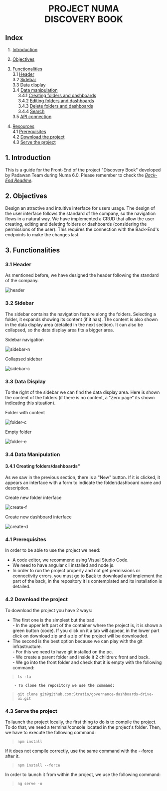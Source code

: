 <div align="center">
<h1> PROJECT NUMA <br>
DISCOVERY BOOK</h1>
</div>

## Index
1. [Introduction](#introduction)  
2. [Objectives](#objectives)  
3. [Functionalities](#funcs)  
        3.1 [Header](#header)  
        3.2 [Sidebar](#sidebar)  
        3.3 [Data display](#data)  
        3.4 [Data manipulation](#manipulation)  
        &emsp; 3.4.1 [Creating folders and dashboards](#create)  
        &emsp; 3.4.2 [Editing folders and dashboards](#edit)  
        &emsp; 3.4.3 [Delete folders and dashboards](#delete)  
        &emsp; 3.4.4 [Search](#search)  
        3.5 [API connection](#api)

4. [Resources](#resources)  
        4.1 [Prerequisites](#prerequisites)  
        4.2 [Download the project](#download)  
        4.3 [Serve the project](#serve)  


<a name="introduction"></a>
## **1. Introduction**
This is a guide for the Front-End of the project "Discovery Book" developed by Padawan Team during Numa 6.0. Please remember to check the [*Back-End Readme*](https://www.google.es).

<a name="objectives"></a>
## **2. Objectives**
Design an atractive and intuitive interface for users usage. The design of the user interface follows the standard of the company, so the navigation flows in a natural way. We have implemented a CRUD that allow the user creating, editing and deleting folders or dashboards (considering the permissions of the user). This requires the connection with the Back-End's endpoints to make the changes last.

<a name="funcs"></a>
## **3. Functionalities**

<a name="header"></a>
### **3.1 Header**
As mentioned before, we have designed the header following the standard of the company.

![header](/img/header.png "Web header")


<a name="sidebar"></a>
### **3.2 Sidebar**
The sidebar contains the navigation feature along the folders. Selecting a folder, it expands showing its content (if it has). The content is also shown in the data display area (detailed in the next section). It can also be collapsed, so the data display area fits a bigger area.

Sidebar navigation

![sidebar-n](/img/sidebar-navigate.png "Sidebar navigate")

Collapsed sidebar

![sidebar-c](/img/sidebar-collapsed.png "Sidebar collapsed")


<a name="data"></a>
### **3.3 Data Display**
To the right of the sidebar we can find the data display area. Here is shown the content of the folders (if there is no content, a "Zero page" its shown indicating this situation).

Folder with content

![folder-c](/img/folder-w-content.png "Folder with content")

Empty folder

![folder-e](/img/empty-folder.png "Empty folder")


<a name="manipulation"></a>
### **3.4 Data Manipulation**

<a name="create"></a>
#### **3.4.1 Creating folders/dashboards"**
As we saw in the previous section, there is a "New" button. If it is clicked, it appears an interface with a form to indicate the folder/dashboard name and description.

Create new folder interface

![create-f](/img/create-f.png "Create new folder")

Create new dashboard interface

![create-d](/img/create-d.png "Create new dashboard")


<a name="edit"></a>






<a name="delete"></a>
<a name=""></a>
<a name=""></a>
<a name=""></a>
<a name=""></a>
<a name=""></a>
<a name=""></a>
<a name=""></a>
<a name=""></a>

<a name="prerequisites"></a> 
### **4.1 Prerequisites**
In order to be able to use the project we need:
* A code editor, we recommend using Visual Studio Code.
* We need to have angular cli installed and node js.
* In order to run the project properly and not get permissions or connectivity errors, you must go to [Back](https://github.com/Stratio/governance-dashboards-drive) to    download and implement the part of the back, in the repository it is contemplated and  its installation is detailed.

<a name="download"></a>
### **4.2 Download the project**
To download the project you have 2 ways:
* The first one is the simplest but the bad.  
        - In the upper left part of the container where the project is, it is shown a green button (code). If you click on it a tab will appear, in the lower part click on download zip and a zip of the project will be downloaded.
* The second is the best option because we can play with the git infrastructure.  
        - For this we need to have git installed on the pc.  
        - We create a parent folder and inside it 2 children: front and back.  
        - We go into the front folder and check that it is empty with the following command: 

>``ls -la``

        - To clone the repository we use the command:

>``git clone git@github.com:Stratio/governance-dashboards-drive-ui.git``
     
<a name="serve"></a>
### **4.3 Serve the project**
To launch the project locally, the first thing to do is to compile the project. To do that, we need a terminal/console located in the project's folder. Then, we have to execute the following command:

>``npm install``

If it does not compile correctly, use the same command with the --force after it.

>``npm install --force``

In order to launch it from within the project, we use the following command:

>``ng serve -o``


